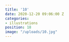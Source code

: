 ```yaml
---
title: '10'
date: 2020-12-20 09:06:00 Z
categories:
- illustrations
position: 18
image: "/uploads/10.jpg"
---
```


